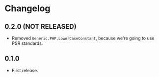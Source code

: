 # Changelog

## 0.2.0 (NOT RELEASED)
* Removed `Generic.PHP.LowerCaseConstant`, because we're going to use PSR standards.

## 0.1.0
* First release.